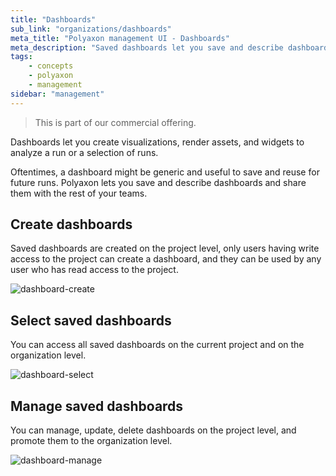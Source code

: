 ```yaml
---
title: "Dashboards"
sub_link: "organizations/dashboards"
meta_title: "Polyaxon management UI - Dashboards"
meta_description: "Saved dashboards let you save and describe dashboards and widgets."
tags:
    - concepts
    - polyaxon
    - management
sidebar: "management"
---
```


<blockquote class="commercial">This is part of our commercial offering.</blockquote>

Dashboards let you create visualizations, render assets, and widgets to analyze a run or a selection of runs.

Oftentimes, a dashboard might be generic and useful to save and reuse for future runs.
Polyaxon lets you save and describe dashboards and share them with the rest of your teams.


## Create dashboards

Saved dashboards are created on the project level, only users having write access to the project can create a dashboard,
and they can be used by any user who has read access to the project.

![dashboard-create](../../../../content/images/dashboard/dashboards/create.png)


## Select saved dashboards

You can access all saved dashboards on the current project and on the organization level.

![dashboard-select](../../../../content/images/dashboard/dashboards/select.png)

## Manage saved dashboards

You can manage, update, delete dashboards on the project level, and promote them to the organization level.

![dashboard-manage](../../../../content/images/dashboard/dashboards/manage.png)
